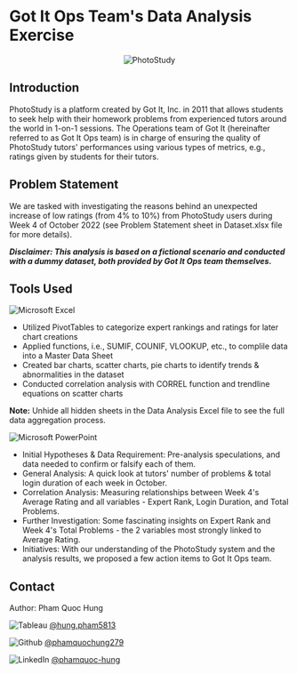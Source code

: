 # Got It Ops Team's Data Analysis Exercise

<p align="center">
  <img src="https://github.com/phamquochung279/Got-It-Ops-Team-Data-Analysis-Exercise/assets/39203225/8e71d0a4-f32d-4071-b28f-016ead3fdb9e" alt="PhotoStudy">
</p>

## Introduction

PhotoStudy is a platform created by Got It, Inc. in 2011 that allows students to seek help with their homework problems from experienced tutors around the world in 1-on-1 sessions. The Operations team of Got It (hereinafter referred to as Got It Ops team) is in charge of ensuring the quality of PhotoStudy tutors' performances using various types of metrics, e.g., ratings given by students for their tutors.

## Problem Statement

We are tasked with investigating the reasons behind an unexpected increase of low ratings (from 4% to 10%) from PhotoStudy users during Week 4 of October 2022 (see Problem Statement sheet in Dataset.xlsx file for more details). <br />

***Disclaimer: This analysis is based on a fictional scenario and conducted with a dummy dataset, both provided by Got It Ops team themselves.*** <br />

## Tools Used

![Microsoft Excel](https://img.shields.io/badge/Microsoft_Excel-217346?style=for-the-badge&logo=microsoft-excel&logoColor=white) <br />
- Utilized PivotTables to categorize expert rankings and ratings for later chart creations <br />
- Applied functions, i.e., SUMIF, COUNIF, VLOOKUP, etc., to complile data into a Master Data Sheet <br />
- Created bar charts, scatter charts, pie charts to identify trends & abnormalities in the dataset <br />
- Conducted correlation analysis with CORREL function and trendline equations on scatter charts <br />

**Note:** Unhide all hidden sheets in the Data Analysis Excel file to see the full data aggregation process.

![Microsoft PowerPoint](https://img.shields.io/badge/Microsoft_PowerPoint-B7472A?style=for-the-badge&logo=microsoft-powerpoint&logoColor=white) <br />
- Initial Hypotheses & Data Requirement: Pre-analysis speculations, and data needed to confirm or falsify each of them. <br />
- General Analysis: A quick look at tutors' number of problems & total login duration of each week in October. <br />
- Correlation Analysis: Measuring relationships between Week 4's Average Rating and all variables - Expert Rank, Login Duration, and Total Problems. <br />
- Further Investigation: Some fascinating insights on Expert Rank and Week 4's Total Problems - the 2 variables most strongly linked to Average Rating. <br />
- Initiatives: With our understanding of the PhotoStudy system and the analysis results, we proposed a few action items to Got It Ops team. <br />

## Contact

Author: Pham Quoc Hung <br />

![Tableau](https://img.shields.io/badge/Tableau-E97627?style=for-the-badge&logo=Tableau&logoColor=white) [@hung.pham5813](https://public.tableau.com/app/profile/hung.pham5813) <br />

![Github](https://img.shields.io/badge/GitHub-100000?style=for-the-badge&logo=github&logoColor=white) [@phamquochung279](https://github.com/phamquochung279) <br />

![LinkedIn](https://img.shields.io/badge/LinkedIn-0077B5?style=for-the-badge&logo=linkedin&logoColor=white) [@phamquoc-hung](https://www.linkedin.com/in/pham-quochung/) <br />
